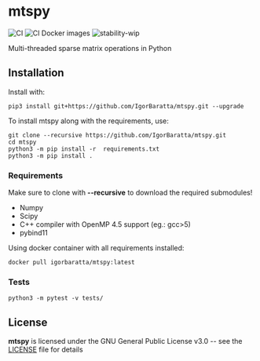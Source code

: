 # mtspy

![CI](https://github.com/IgorBaratta/mtspy/workflows/CI/badge.svg)
![CI Docker images](https://img.shields.io/docker/cloud/build/igorbaratta/mtspy)
![stability-wip](https://img.shields.io/badge/stability-work_in_progress-lightgrey.svg)

Multi-threaded sparse matrix operations in Python

## Installation

Install with:

```shell
pip3 install git+https://github.com/IgorBaratta/mtspy.git --upgrade
```


To install mtspy along with the requirements, use:
```shell
git clone --recursive https://github.com/IgorBaratta/mtspy.git
cd mtspy
python3 -m pip install -r  requirements.txt
python3 -m pip install .
```

### Requirements

Make sure to clone with **--recursive** to download the required submodules!

- Numpy
- Scipy
- C++ compiler with OpenMP 4.5 support (eg.: gcc>5) 
- pybind11

Using docker container with all requirements installed:

```shell
docker pull igorbaratta/mtspy:latest
```


### Tests
```
python3 -m pytest -v tests/
```

## License

 **mtspy** is licensed under the GNU General Public License v3.0 -- see the [LICENSE](LICENSE) file for details
